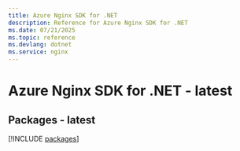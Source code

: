 ```yaml
---
title: Azure Nginx SDK for .NET
description: Reference for Azure Nginx SDK for .NET
ms.date: 07/21/2025
ms.topic: reference
ms.devlang: dotnet
ms.service: nginx
---
```

# Azure Nginx SDK for .NET - latest
## Packages - latest
[!INCLUDE [packages](nginx-index.md)]